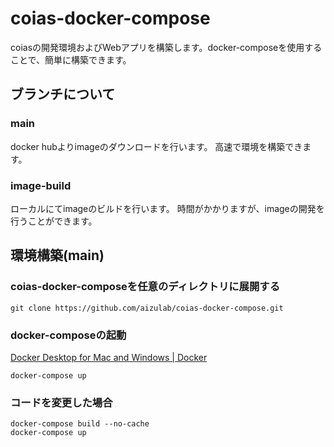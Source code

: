 # coias-docker-compose

coiasの開発環境およびWebアプリを構築します。docker-composeを使用することで、簡単に構築できます。

## ブランチについて

### main

docker hubよりimageのダウンロードを行います。
高速で環境を構築できます。


### image-build

ローカルにてimageのビルドを行います。
時間がかかりますが、imageの開発を行うことができます。

## 環境構築(main)

### coias-docker-composeを任意のディレクトリに展開する

```
git clone https://github.com/aizulab/coias-docker-compose.git
```

### docker-composeの起動

[Docker Desktop for Mac and Windows | Docker](https://www.docker.com/products/docker-desktop)

```
docker-compose up
```

### コードを変更した場合

```
docker-compose build --no-cache
docker-compose up
```
